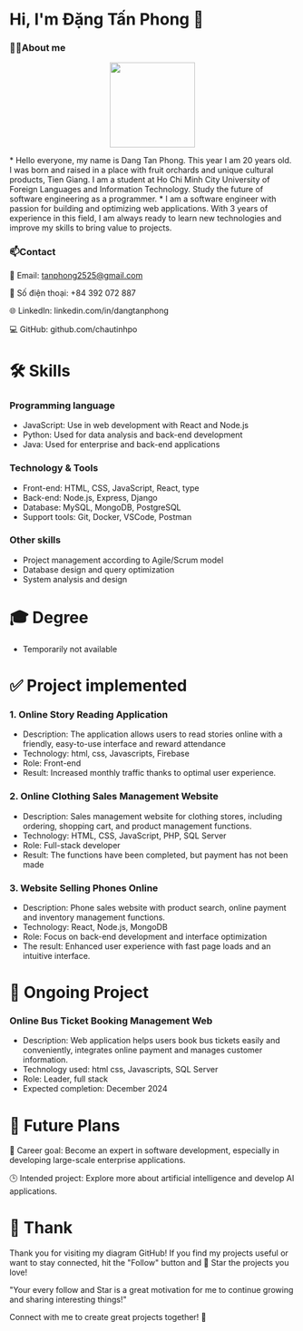 # Hi, I'm Đặng Tấn Phong 👋
### 👨‍💻About me
<p align='center'>
   <a href="https://github.com/user-attachments/assets/52680fd0-87c5-4488-8385-861f4ff3fcc1"><img
           height=150
           src="https://github.com/user-attachments/assets/52680fd0-87c5-4488-8385-861f4ff3fcc1"/></a>
  
</p>
* Hello everyone, my name is Dang Tan Phong. This year I am 20 years old. I was born and raised in a place with fruit orchards and unique cultural products, Tien Giang. I am a student at Ho Chi Minh City University of Foreign Languages ​​and Information Technology. Study the future of software engineering as a programmer.
* I am a software engineer with passion for building and optimizing web applications. With 3 years of experience in this field, I am always ready to learn new technologies and improve my skills to bring value to projects.


### 📫Contact
📧 Email: tanphong2525@gmail.com

📱 Số điện thoại: +84 392 072 887

🌐 LinkedIn: linkedin.com/in/dangtanphong

💻 GitHub: github.com/chautinhpo
# 🛠 Skills
### Programming language
* JavaScript: Use in web development with React and Node.js
* Python: Used for data analysis and back-end development
* Java: Used for enterprise and back-end applications
### Technology & Tools
* Front-end: HTML, CSS, JavaScript, React, type
* Back-end: Node.js, Express, Django
* Database: MySQL, MongoDB, PostgreSQL
* Support tools: Git, Docker, VSCode, Postman
### Other skills
* Project management according to Agile/Scrum model
* Database design and query optimization
* System analysis and design

# 🎓 Degree
* Temporarily not available

# ✅ Project implemented
### 1. Online Story Reading Application
* Description: The application allows users to read stories online with a friendly, easy-to-use interface and reward attendance
* Technology: html, css, Javascripts, Firebase
* Role: Front-end 
* Result: Increased monthly traffic thanks to optimal user experience.
### 2. Online Clothing Sales Management Website
* Description: Sales management website for clothing stores, including ordering, shopping cart, and product management functions.
* Technology: HTML, CSS, JavaScript, PHP, SQL Server
* Role: Full-stack developer
* Result: The functions have been completed, but payment has not been made 
### 3. Website Selling Phones Online
* Description: Phone sales website with product search, online payment and inventory management functions.
* Technology: React, Node.js, MongoDB
* Role: Focus on back-end development and interface optimization
* The result: Enhanced user experience with fast page loads and an intuitive interface.
# 🔨 Ongoing Project
### Online Bus Ticket Booking Management Web
* Description: Web application helps users book bus tickets easily and conveniently, integrates online payment and manages customer information.
* Technology used: html css, Javascripts, SQL Server
* Role: Leader, full stack
* Expected completion: December 2024
# 🌱 Future Plans
 🎯 Career goal: Become an expert in software development, especially in developing large-scale enterprise applications.
 
 🕒 Intended project: Explore more about artificial intelligence and develop AI applications.
# 🙏 Thank
Thank you for visiting my diagram GitHub! If you find my projects useful or want to stay connected, hit the "Follow" button and 🌟 Star the projects you love!

"Your every follow and Star is a great motivation for me to continue growing and sharing interesting things!"

Connect with me to create great projects together! 💪
